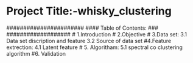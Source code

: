 # Project Title:-whisky_clustering
####################### ####                        Table of Contents:       ###       ###################
         # 1.Introduction
         # 2.Objective
         # 3.Data set:
              3.1 Data set discription and feature
              3.2 Source of data set
          #4.Feature extrection:
              4.1 Latent feature
         # 5. Algoritham:
              5.1 spectral co clustering algorithm
          #6. Validation

   
              
